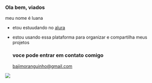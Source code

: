 ### Ola bem, viados 
meu nome é luana 

- etou estuudando no [alura](https://www.alura.com.br)
- estou usando essa plataforma para organizar e compartilha meus projetos

  ### voce pode entrar em contato comigo
  bajimoranguinho@gmail.com



 ![](https://media.tenor.com/etu-3QoSbfgAAAAC/felca-felca-base.gif)
